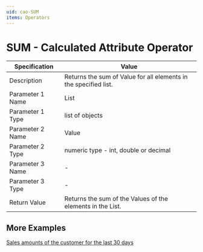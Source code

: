 ```yaml
---
uid: cao-SUM
items: Operators
---
```


# SUM - Calculated Attribute Operator

| Specification         | Value                                                        |
| --------------------- | ------------------------------------------------------------ |
| Description           | Returns the sum of Value for all elements in the specified list.           |
| Parameter 1 Name      | List                                                     |
| Parameter 1 Type      | list of objects                                    |
| Parameter 2 Name      | Value                                                          |
| Parameter 2 Type      | numeric type - int, double or decimal                                                            |
| Parameter 3 Name      | -                                                            |
| Parameter 3 Type      | -                                                            |
| Return Value          | Returns the sum of the Values of the elements in the List.                                                     |

## More Examples
[Sales amounts of the customer for the last 30 days](../examples/sales-amounts-last-30-days.md)
